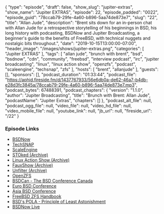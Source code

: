 {
  "type": "episode",
  "draft": false,
  "show_slug": "jupiter-extras",
  "show_name": "Jupiter EXTRAS",
  "episode": 22,
  "episode_padded": "0022",
  "episode_guid": "78ccab79-29fe-4a60-b896-5aa74de873e7",
  "slug": "22",
  "title": "Allan Jude",
  "description": "Brent sits down for an in-person chat with Allan Jude for a retrospective storytelling of his beginnings in BSD, his long history with podcasting, BSDNow and Jupiter Broadcasting, a beginner's guide to the benefits of FreeBSD, with technical nuggets and nostalgic bits throughout.",
  "date": "2019-10-15T13:00:00-07:00",
  "header_image": "/images/shows/jupiter-extras.png",
  "categories": [
    "Jupiter EXTRAS"
  ],
  "tags": [
    "allan jude",
    "brunch with brent",
    "bsd",
    "bsdnow",
    "cdn",
    "community",
    "freebsd",
    "interview podcast",
    "irc",
    "jupiter broadcasting",
    "linux",
    "linux action show",
    "openzfs",
    "podcast",
    "scaleengine",
    "techsnap",
    "zfs"
  ],
  "hosts": [
    "brent",
    "allanjude"
  ],
  "guests": [],
  "sponsors": [],
  "podcast_duration": "01:33:44",
  "podcast_file": "https://aphid.fireside.fm/d/1437767933/56e6db0a-de62-46a7-b4db-e28d3fc3845a/78ccab79-29fe-4a60-b896-5aa74de873e7.mp3",
  "podcast_bytes": 67488391,
  "podcast_chapters": {
    "version": "1.1.0",
    "author": "Jupiter Broadcasting",
    "title": "Brunch with Brent: Allan Jude",
    "podcastName": "Jupiter Extras",
    "chapters": []
  },
  "podcast_alt_file": null,
  "podcast_ogg_file": null,
  "video_file": null,
  "video_hd_file": null,
  "video_mobile_file": null,
  "youtube_link": null,
  "jb_url": null,
  "fireside_url": "/22"
}


### Episode Links

  * [BSDNow](https://www.bsdnow.tv/ "BSDNow")
  * [TechSNAP](https://techsnap.systems/ "TechSNAP")
  * [ScaleEngine](https://www.scaleengine.com/ "ScaleEngine")
  * [STOked (Archive)](https://www.jupiterbroadcasting.com/show/stoked/ "STOked \(Archive\)")
  * [Linux Action Show (Archive)](https://www.jupiterbroadcasting.com/show/linuxactionshow/ "Linux Action Show \(Archive\)")
  * [FauxShow (Archive)](https://www.jupiterbroadcasting.com/show/fauxshow/ "FauxShow \(Archive\)")
  * [Unfilter (Archive)](https://www.jupiterbroadcasting.com/show/unfilter/ "Unfilter \(Archive\)")
  * [OpenZFS](http://www.open-zfs.org/ "OpenZFS")
  * [BSDCan - The BSD Conference Canada](https://www.bsdcan.org/ "BSDCan - The BSD Conference Canada")
  * [Euro BSD Conference](https://eurobsdcon.org/ "Euro BSD Conference")
  * [Asia BSD Conference](https://asiabsdcon.org/ "Asia BSD Conference")
  * [FreeBSD ZFS Handbook](https://www.freebsd.org/doc/handbook/zfs.html "FreeBSD ZFS Handbook")
  * [BSD's POLA - Principle of Least Astonishment ](https://www.freebsd.org/doc/en_US.ISO8859-1/books/handbook/freebsd-glossary.html#pola-glossary "BSD's POLA - Principle of Least Astonishment ")
  * [BSDNow Live](https://www.bsdnow.tv/live "BSDNow Live")



